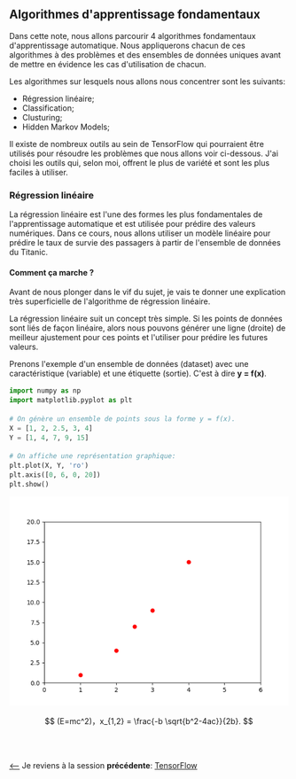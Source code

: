 ## Algorithmes d'apprentissage fondamentaux
Dans cette note, nous allons parcourir 4 algorithmes fondamentaux d'apprentissage automatique. Nous appliquerons chacun de ces algorithmes à des problèmes et des ensembles de données uniques avant de mettre en évidence les cas d'utilisation de chacun.<br/>

Les algorithmes sur lesquels nous allons nous concentrer sont les suivants:
- Régression linéaire;
- Classification;
- Clusturing;
- Hidden Markov Models;

Il existe de nombreux outils au sein de TensorFlow qui pourraient être utilisés pour résoudre les problèmes que nous allons voir ci-dessous. J'ai choisi les outils qui, selon moi, offrent le plus de variété et sont les plus faciles à utiliser.

### Régression linéaire
La régression linéaire est l'une des formes les plus fondamentales de l'apprentissage automatique et est utilisée pour prédire des valeurs numériques. Dans ce cours, nous allons utiliser un modèle linéaire pour prédire le taux de survie des passagers à partir de l'ensemble de données du Titanic.

#### Comment ça marche ?
Avant de nous plonger dans le vif du sujet, je vais te donner une explication très superficielle de l'algorithme de régression linéaire.<br/>

La régression linéaire suit un concept très simple. Si les points de données sont liés de façon linéaire, alors nous pouvons générer une ligne (droite) de meilleur ajustement pour ces points et l'utiliser pour prédire les futures valeurs.<br/>

Prenons l'exemple d'un ensemble de données (dataset) avec une caractéristique (variable) et une étiquette (sortie). C'est à dire **y = f(x)**.

```python
import numpy as np
import matplotlib.pyplot as plt

# On génère un ensemble de points sous la forme y = f(x).
X = [1, 2, 2.5, 3, 4]
Y = [1, 4, 7, 9, 15]

# On affiche une représentation graphique:
plt.plot(X, Y, 'ro')
plt.axis([0, 6, 0, 20])
plt.show()

```

![](./images/Figure_1.png)


$$ (E=mc^2)，x_{1,2} = \frac{-b \sqrt{b^2-4ac}}{2b}. $$

<br/>
<br/>

[<--](../README.md) Je reviens à la session **précédente**: [TensorFlow](../README.md)

